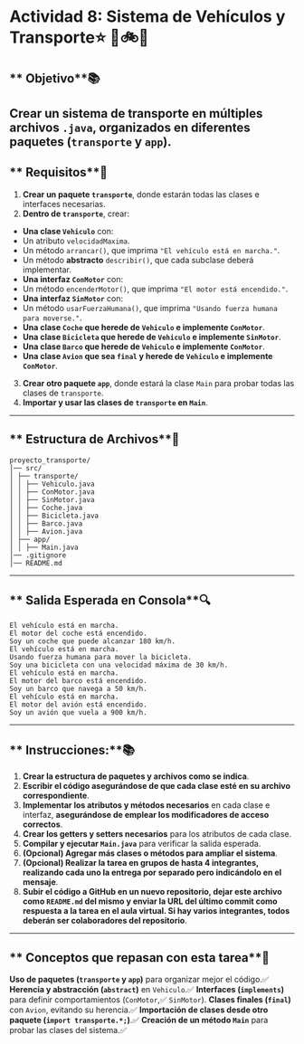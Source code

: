 # Actividad 8: Sistema de Vehículos y Transporte⭐ 🚗🚲🚢
## ** Objetivo**📚
Crear un sistema de transporte en **múltiples archivos `.java`**, organizados en
**diferentes paquetes** (`transporte` y `app`).
---
## ** Requisitos**📌
1. **Crear un paquete `transporte`**, donde estarán todas las clases e interfaces
necesarias.
2. **Dentro de `transporte`**, crear:
- **Una clase `Vehiculo`** con:
- Un atributo `velocidadMaxima`.
- Un método `arrancar()`, que imprima `"El vehículo está en marcha."`.
- Un método **abstracto** `describir()`, que cada subclase deberá implementar.
- **Una interfaz `ConMotor`** con:
- Un método `encenderMotor()`, que imprima `"El motor está encendido."`.
- **Una interfaz `SinMotor`** con:
- Un método `usarFuerzaHumana()`, que imprima `"Usando fuerza humana para
moverse."`.
- **Una clase `Coche` que herede de `Vehiculo` e implemente `ConMotor`**.
- **Una clase `Bicicleta` que herede de `Vehiculo` e implemente `SinMotor`**.
- **Una clase `Barco` que herede de `Vehiculo` e implemente `ConMotor`**.
- **Una clase `Avion` que sea `final` y herede de `Vehiculo` e implemente
`ConMotor`**.
3. **Crear otro paquete `app`**, donde estará la clase `Main` para probar todas las
clases de `transporte`.
4. **Importar y usar las clases de `transporte` en `Main`**.
---
## ** Estructura de Archivos**📂
```
proyecto_transporte/
│── src/
│ ├── transporte/
│ │ ├── Vehiculo.java
│ │ ├── ConMotor.java
│ │ ├── SinMotor.java
│ │ ├── Coche.java
│ │ ├── Bicicleta.java
│ │ ├── Barco.java
│ │ ├── Avion.java
│ ├── app/
│ │ ├── Main.java
│── .gitignore
│── README.md
```
---
## ** Salida Esperada en Consola**🔍
```plaintext
El vehículo está en marcha.
El motor del coche está encendido.
Soy un coche que puede alcanzar 180 km/h.
El vehículo está en marcha.
Usando fuerza humana para mover la bicicleta.
Soy una bicicleta con una velocidad máxima de 30 km/h.
El vehículo está en marcha.
El motor del barco está encendido.
Soy un barco que navega a 50 km/h.
El vehículo está en marcha.
El motor del avión está encendido.
Soy un avión que vuela a 900 km/h.
```
---
## ** Instrucciones:**📚
1. **Crear la estructura de paquetes y archivos como se indica**.
2. **Escribir el código asegurándose de que cada clase esté en su archivo
correspondiente**.
3. **Implementar los atributos y métodos necesarios** en cada clase e interfaz,
**asegurándose de emplear los modificadores de acceso correctos**.
4. **Crear los getters y setters necesarios** para los atributos de cada clase.
5. **Compilar y ejecutar `Main.java`** para verificar la salida esperada.
6. **(Opcional) Agregar más clases o métodos para ampliar el sistema**.
7. **(Opcional) Realizar la tarea en grupos de hasta 4 integrantes, realizando cada
uno la entrega por separado pero indicándolo en el mensaje**.
8. **Subir el código a GitHub en un nuevo repositorio, dejar este archivo como
`README.md` del mismo y enviar la URL del último commit como respuesta a la tarea
en el aula virtual. Si hay varios integrantes, todos deberán ser colaboradores del
repositorio**.
---
## ** Conceptos que repasan con esta tarea**🔄
**Uso de paquetes (`transporte` y `app`)** para organizar mejor el código.✅
**Herencia y abstracción (`abstract`)** en `Vehiculo`.✅
**Interfaces (`implements`)** para definir comportamientos (`ConMotor`,✅
`SinMotor`).
**Clases finales (`final`)** con `Avion`, evitando su herencia.✅
**Importación de clases desde otro paquete (`import transporte.*;`)**.✅
**Creación de un método `Main`** para probar las clases del sistema.✅

 
